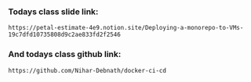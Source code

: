 ### Todays class slide link:

```link
https://petal-estimate-4e9.notion.site/Deploying-a-monorepo-to-VMs-19c7dfd10735808d9c2ae833fd2f2546
```


### And todays class github link:

```link
https://github.com/Nihar-Debnath/docker-ci-cd
```